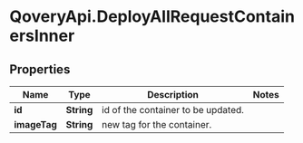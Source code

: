# QoveryApi.DeployAllRequestContainersInner

## Properties

Name | Type | Description | Notes
------------ | ------------- | ------------- | -------------
**id** | **String** | id of the container to be updated. | 
**imageTag** | **String** | new tag for the container. | 


